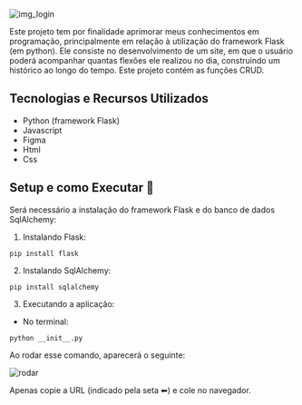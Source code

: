 ![img_login](https://github.com/RR2M4A/PushUps-Logger/assets/135292465/0e8a655b-93f3-4928-acb2-6a5825eab3c8)

Este projeto tem por finalidade aprimorar meus conhecimentos em programação, principalmente em relação à utilização do framework Flask (em python). Ele consiste no desenvolvimento de um site, em que o usuário poderá acompanhar quantas flexões ele realizou no dia, construindo um histórico ao longo do tempo. Este projeto contém as funções CRUD.

## Tecnologias e Recursos Utilizados

+ Python (framework Flask)
+ Javascript
+ Figma
+ Html
+ Css

## Setup e como Executar 🤖

Será necessário a instalação do framework Flask e do banco de dados SqlAlchemy:

1) Instalando Flask:

`pip install flask`

2) Instalando SqlAlchemy:

`pip install sqlalchemy`

3) Executando a aplicação:

+ No terminal:

`python __init__.py`

Ao rodar esse comando, aparecerá o seguinte:

![rodar](https://github.com/RR2M4A/PushUps-Logger/assets/135292465/832fb9e9-7360-487d-ba03-34dec3907080)

Apenas copie a URL (indicado pela seta ⬅) e cole no navegador.
